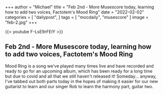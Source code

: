 +++
author = "Michael"
title = "Feb 2nd - More Musescore today, learning how to add two voices, Factotem's Mood Ring"
date = "2022-02-02"
categories = [
  "dailypost",
]
tags = [
  "mocdaily",
  "musescore"
]
image = "feb-2.jpg"
+++

{{< youtube F-LsE9rFElY >}}

## Feb 2nd - More Musescore today, learning how to add two voices, Factotem's Mood Ring
Mood Ring is a song we've played many times live and have recorded and ready to go for an upcoming album, which has been ready for a long time but due to covid and all that we still haven't released it! Someday... anyway, I've tabbed out both parts today in the hopes of making it easier for our new guitarist to learn and our singer Rob to learn the harmony part, guitar two.
